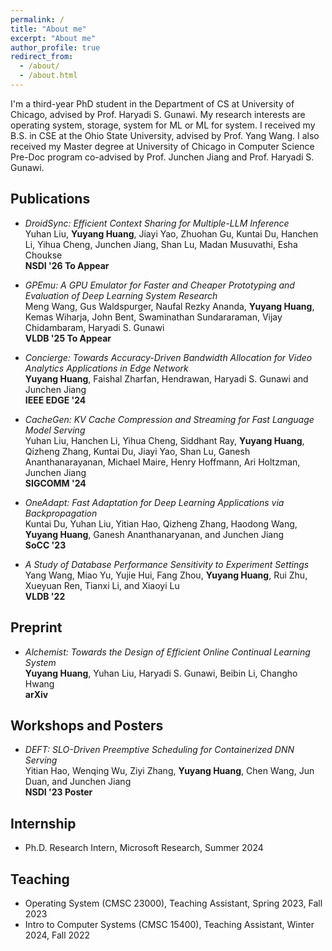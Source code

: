 ```yaml
---
permalink: /
title: "About me"
excerpt: "About me"
author_profile: true
redirect_from: 
  - /about/
  - /about.html
---
```

I'm a third-year PhD student in the Department of CS at University of Chicago,
advised by Prof. Haryadi S. Gunawi. My research interests are operating system,
storage, system for ML or ML for system. I received my B.S. in CSE at the Ohio
State University, advised by Prof. Yang Wang. I also received my Master degree
at University of Chicago in Computer Science Pre-Doc program co-advised by
Prof. Junchen Jiang and Prof. Haryadi S. Gunawi.


## Publications
- *DroidSync: Efficient Context Sharing for Multiple-LLM Inference*\
  Yuhan Liu, **Yuyang Huang**, Jiayi Yao, Zhuohan Gu, Kuntai Du, Hanchen Li, Yihua Cheng, Junchen Jiang, Shan Lu, Madan Musuvathi, Esha Choukse\
  **NSDI '26 To Appear**

- *GPEmu: A GPU Emulator for Faster and Cheaper Prototyping and Evaluation of Deep Learning System Research*\
  Meng Wang, Gus Waldspurger, Naufal Rezky Ananda, **Yuyang Huang**, Kemas Wiharja, John Bent, Swaminathan Sundararaman, Vijay Chidambaram, Haryadi S. Gunawi\
  **VLDB '25 To Appear**

- *Concierge: Towards Accuracy-Driven Bandwidth Allocation for
  Video Analytics Applications in Edge Network*\
  **Yuyang Huang**, Faishal Zharfan, Hendrawan, Haryadi S. Gunawi and
  Junchen Jiang\
  **IEEE EDGE '24**

- *CacheGen: KV Cache Compression and Streaming for Fast Language Model Serving*\
  Yuhan Liu, Hanchen Li, Yihua Cheng, Siddhant Ray, **Yuyang Huang**, Qizheng
  Zhang, Kuntai Du, Jiayi Yao, Shan Lu, Ganesh Ananthanarayanan, Michael Maire,
  Henry Hoffmann, Ari Holtzman, Junchen Jiang\
  **SIGCOMM '24**

- *OneAdapt: Fast Adaptation for Deep Learning Applications via Backpropagation*\
  Kuntai Du, Yuhan Liu, Yitian Hao, Qizheng Zhang, Haodong Wang, **Yuyang
  Huang**, Ganesh Ananthanaryanan, and Junchen Jiang\
  **SoCC '23**

- *A Study of Database Performance Sensitivity to Experiment Settings*\
  Yang Wang, Miao Yu, Yujie Hui, Fang Zhou, **Yuyang Huang**, Rui Zhu, Xueyuan
  Ren, Tianxi Li, and Xiaoyi Lu\
  **VLDB '22**

## Preprint
- *Alchemist: Towards the Design of Efficient Online Continual Learning System*\
  **Yuyang Huang**, Yuhan Liu, Haryadi S. Gunawi, Beibin Li, Changho Hwang\
  **arXiv**

## Workshops and Posters
- *DEFT: SLO-Driven Preemptive Scheduling for Containerized DNN Serving*\
  Yitian Hao, Wenqing Wu, Ziyi Zhang, **Yuyang Huang**, Chen Wang, Jun Duan,
  and Junchen Jiang\
  **NSDI '23 Poster**
  
## Internship
- Ph.D. Research Intern, Microsoft Research, Summer 2024 

## Teaching
- Operating System (CMSC 23000), Teaching Assistant, Spring 2023, Fall 2023
- Intro to Computer Systems (CMSC 15400), Teaching Assistant, Winter 2024, Fall 2022
